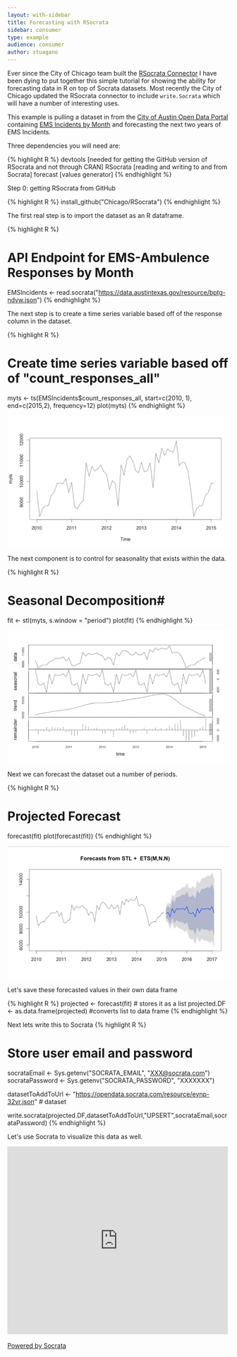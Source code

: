 ```yaml
---
layout: with-sidebar
title: Forecasting with RSocrata
sidebar: consumer
type: example
audience: consumer
author: stuagano
---
```


Ever since the City of Chicago team built the [RSocrata Connector](https://github.com/Chicago/RSocrata) I have been dying to put together this simple tutorial for showing the ability for forecasting data in R on top of Socrata datasets. Most recently the City of Chicago updated the RSocrata connector to include `write.Socrata` which will have a number of interesting uses. 

This example is pulling a dataset in from the [City of Austin Open Data Portal](http://data.austintexas.gov) containing [EMS Incidents by Month](https://data.austintexas.gov/Public-Safety/EMS-Incidents-by-Month/gjtj-jt2d) and forecasting the next two years of EMS Incidents. 

Three dependencies you will need are:

{% highlight R %}
devtools [needed for getting the GitHub version of RSocrata and not through CRAN]
RSocrata [reading and writing to and from Socrata]
forecast [values generator]
{% endhighlight %}

Step 0: getting RSocrata from GitHub

{% highlight R %}
install_github("Chicago/RSocrata")
{% endhighlight %}

The first real step is to import the dataset as an R dataframe. 

{% highlight R %}
# API Endpoint for EMS-Ambulence Responses by Month
EMSIncidents <- read.socrata("https://data.austintexas.gov/resource/bptg-ndvw.json") 
{% endhighlight %}

The next step is to create a time series variable based off of the response column in the dataset. 

{% highlight R %}
# Create time series variable based off of "count_responses_all"
myts <- ts(EMSIncidents$count_responses_all, start=c(2010, 1), end=c(2015,2), frequency=12)
plot(myts)
{% endhighlight %}

![Time Series  Plot](/img/r_forecasting_1.png)


The next component is to control for seasonality that exists within the data. 

{% highlight R %}
# Seasonal Decomposition#
fit <- stl(myts, s.window = "period")
plot(fit)
{% endhighlight %}

![Seasonality](/img/r_forecasting_2.png)

Next we can forecast the dataset out a number of periods. 

{% highlight R %}
# Projected Forecast
forecast(fit)
plot(forecast(fit))
{% endhighlight %}

![Projected Forecast](/img/r_forecasting_3.png)

Let's save these forecasted values in their own data frame 

{% highlight R %}
projected <- forecast(fit) # stores it as a list 
projected.DF <- as.data.frame(projected) #converts list to data frame
{% endhighlight %}

Next lets write this to Socrata 
{% highlight R %}
# Store user email and password
socrataEmail <- Sys.getenv("SOCRATA_EMAIL", "XXX@socrata.com")
socrataPassword <- Sys.getenv("SOCRATA_PASSWORD", "XXXXXXX")

datasetToAddToUrl <- "https://opendata.socrata.com/resource/evnp-32vr.json" # dataset

write.socrata(projected.DF,datasetToAddToUrl,"UPSERT",socrataEmail,socrataPassword)
{% endhighlight %}

Let's use Socrata to visualize this data as well. 

<div><iframe width="500px" title="EMS Incidents Projections" height="425px" src="https://opendata.socrata.com/w/evnp-32vr/y34g-bnf3?cur=c9191PINCHc&from=root" frameborder="0"scrolling="no"><a href="https://opendata.socrata.com/dataset/EMS-Incidents-Projections/evnp-32vr" title="EMS Incidents Projections" target="_blank">EMS Incidents Projections</a></iframe><p><a href="http://www.socrata.com/" target="_blank">Powered by Socrata</a></p></div>
